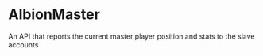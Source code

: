 # AlbionMaster
 An API that reports the current master player position and stats to the slave accounts
